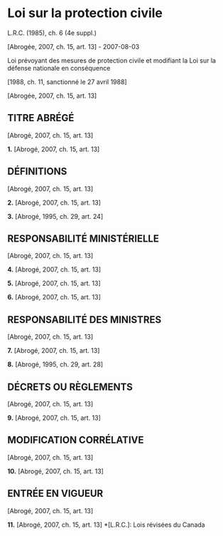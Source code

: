 # Loi sur la protection civile

L.R.C. (1985), ch. 6 (4e suppl.)

[Abrogée, 2007, ch. 15, art. 13] - 2007-08-03

Loi prévoyant des mesures de protection civile et modifiant la Loi sur la défense nationale en conséquence

[1988, ch. 11, sanctionné le 27 avril 1988]

[Abrogée, 2007, ch. 15, art. 13]

## TITRE ABRÉGÉ

[Abrogé, 2007, ch. 15, art. 13]

**1.** [Abrogé, 2007, ch. 15, art. 13]

## DÉFINITIONS

[Abrogé, 2007, ch. 15, art. 13]

**2.** [Abrogé, 2007, ch. 15, art. 13]

**3.** [Abrogé, 1995, ch. 29, art. 24]

## RESPONSABILITÉ MINISTÉRIELLE

[Abrogé, 2007, ch. 15, art. 13]

**4.** [Abrogé, 2007, ch. 15, art. 13]

**5.** [Abrogé, 2007, ch. 15, art. 13]

**6.** [Abrogé, 2007, ch. 15, art. 13]

## RESPONSABILITÉ DES MINISTRES

[Abrogé, 2007, ch. 15, art. 13]

**7.** [Abrogé, 2007, ch. 15, art. 13]

**8.** [Abrogé, 1995, ch. 29, art. 28]

## DÉCRETS OU RÈGLEMENTS

[Abrogé, 2007, ch. 15, art. 13]

**9.** [Abrogé, 2007, ch. 15, art. 13]

## MODIFICATION CORRÉLATIVE

[Abrogé, 2007, ch. 15, art. 13]

**10.** [Abrogé, 2007, ch. 15, art. 13]

## ENTRÉE EN VIGUEUR

[Abrogé, 2007, ch. 15, art. 13]

**11.** [Abrogé, 2007, ch. 15, art. 13]
  *[L.R.C.]: Lois révisées du Canada
